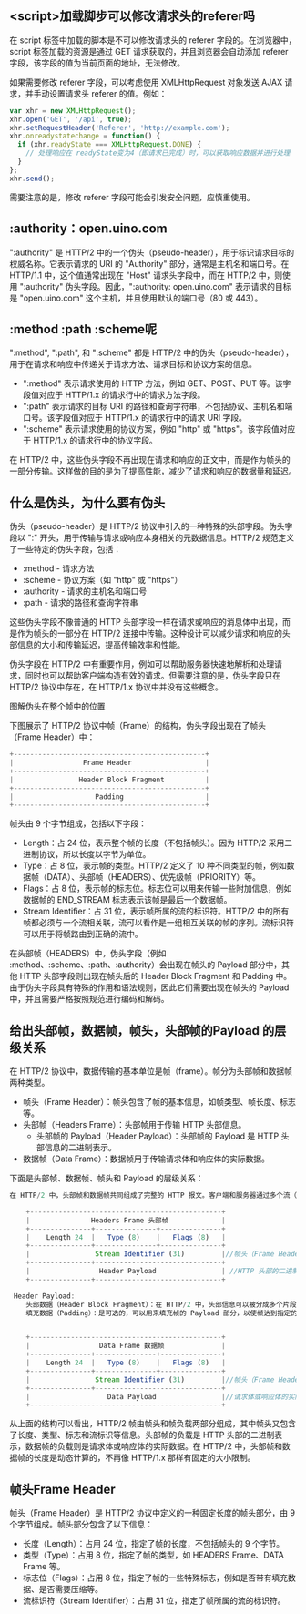 ## \<script>加载脚步可以修改请求头的referer吗

在 script 标签中加载的脚本是不可以修改请求头的 referer 字段的。在浏览器中，script 标签加载的资源是通过 GET 请求获取的，并且浏览器会自动添加 referer 字段，该字段的值为当前页面的地址，无法修改。

如果需要修改 referer 字段，可以考虑使用 XMLHttpRequest 对象发送 AJAX 请求，并手动设置请求头 referer 的值。例如：

```javascript
var xhr = new XMLHttpRequest();
xhr.open('GET', '/api', true);
xhr.setRequestHeader('Referer', 'http://example.com');
xhr.onreadystatechange = function() {
  if (xhr.readyState === XMLHttpRequest.DONE) {
    // 处理响应在 readyState变为4（即请求已完成）时，可以获取响应数据并进行处理
  }
};
xhr.send();

```

需要注意的是，修改 referer 字段可能会引发安全问题，应慎重使用。

## \:authority：open.uino.com

"\:authority" 是 HTTP/2 中的一个伪头（pseudo-header），用于标识请求目标的权威名称。它表示请求的 URI 的 "Authority" 部分，通常是主机名和端口号。在 HTTP/1.1 中，这个值通常出现在 "Host" 请求头字段中，而在 HTTP/2 中，则使用 "\:authority" 伪头字段。因此，"\:authority: open.uino.com" 表示请求的目标是 "open.uino.com" 这个主机，并且使用默认的端口号（80 或 443）。

## \:method \:path \:scheme呢

"\:method", "\:path", 和 "\:scheme" 都是 HTTP/2 中的伪头（pseudo-header），用于在请求和响应中传递关于请求方法、请求目标和协议方案的信息。

*   "\:method" 表示请求使用的 HTTP 方法，例如 GET、POST、PUT 等。该字段值对应于 HTTP/1.x 的请求行中的请求方法字段。
*   "\:path" 表示请求的目标 URI 的路径和查询字符串，不包括协议、主机名和端口号。该字段值对应于 HTTP/1.x 的请求行中的请求 URI 字段。
*   "\:scheme" 表示请求使用的协议方案，例如 "http" 或 "https"。该字段值对应于 HTTP/1.x 的请求行中的协议字段。

在 HTTP/2 中，这些伪头字段不再出现在请求和响应的正文中，而是作为帧头的一部分传输。这样做的目的是为了提高性能，减少了请求和响应的数据量和延迟。

## 什么是伪头，为什么要有伪头

伪头（pseudo-header）是 HTTP/2 协议中引入的一种特殊的头部字段。伪头字段以 ":" 开头，用于传输与请求或响应本身相关的元数据信息。HTTP/2 规范定义了一些特定的伪头字段，包括：

*   \:method - 请求方法
*   \:scheme - 协议方案（如 "http" 或 "https"）
*   \:authority - 请求的主机名和端口号
*   \:path - 请求的路径和查询字符串

这些伪头字段不像普通的 HTTP 头部字段一样在请求或响应的消息体中出现，而是作为帧头的一部分在 HTTP/2 连接中传输。这种设计可以减少请求和响应的头部信息的大小和传输延迟，提高传输效率和性能。

伪头字段在 HTTP/2 中有重要作用，例如可以帮助服务器快速地解析和处理请求，同时也可以帮助客户端构造有效的请求。但需要注意的是，伪头字段只在 HTTP/2 协议中存在，在 HTTP/1.x 协议中并没有这些概念。

图解伪头在整个帧中的位置

下图展示了 HTTP/2 协议中帧（Frame）的结构，伪头字段出现在了帧头（Frame Header）中：

```javascript
+-----------------------------------------------+
|                 Frame Header                  |
+-----------------------------------------------+
|                Header Block Fragment          |
+-----------------------------------------------+
|                    Padding                    |
+-----------------------------------------------+

```

帧头由 9 个字节组成，包括以下字段：

*   Length：占 24 位，表示整个帧的长度（不包括帧头）。因为 HTTP/2 采用二进制协议，所以长度以字节为单位。
*   Type：占 8 位，表示帧的类型。HTTP/2 定义了 10 种不同类型的帧，例如数据帧（DATA）、头部帧（HEADERS）、优先级帧（PRIORITY）等。
*   Flags：占 8 位，表示帧的标志位。标志位可以用来传输一些附加信息，例如数据帧的 END\_STREAM 标志表示该帧是最后一个数据帧。
*   Stream Identifier：占 31 位，表示帧所属的流的标识符。HTTP/2 中的所有帧都必须与一个流相关联，流可以看作是一组相互关联的帧的序列。流标识符可以用于将帧路由到正确的流中。

在头部帧（HEADERS）中，伪头字段（例如 \:method、\:scheme、\:path、\:authority）会出现在帧头的 Payload 部分中，其他 HTTP 头部字段则出现在帧头后的 Header Block Fragment 和 Padding 中。由于伪头字段具有特殊的作用和语法规则，因此它们需要出现在帧头的 Payload 中，并且需要严格按照规范进行编码和解码。

## 给出头部帧，数据帧，帧头，头部帧的Payload 的层级关系

在 HTTP/2 协议中，数据传输的基本单位是帧（frame）。帧分为头部帧和数据帧两种类型。

*   帧头（Frame Header）：帧头包含了帧的基本信息，如帧类型、帧长度、标志等。
*   头部帧（Headers Frame）：头部帧用于传输 HTTP 头部信息。
    *   头部帧的 Payload（Header Payload）：头部帧的 Payload 是 HTTP 头部信息的二进制表示。
*   数据帧（Data Frame）：数据帧用于传输请求体和响应体的实际数据。



下面是头部帧、数据帧、帧头和 Payload 的层级关系：

```javascript
在 HTTP/2 中，头部帧和数据帧共同组成了完整的 HTTP 报文。客户端和服务器通过多个流（Stream）来交换 HTTP 报文，每个流都有一个唯一的标识符，并且可以包含多个头部帧和数据帧。HTTP/2 协议中定义了多种类型的帧，例如优先级帧（PRIORITY Frame）、重置帧（RST_STREAM Frame）等，它们都是为了支持更高效的数据传输而设计的。

    +-----------------------------------------------+
    |               Headers Frame 头部帧             |
    +---------------+---------------+---------------+
    |    Length 24  |   Type (8)    |   Flags (8)   |
    +---------------+---------------+---------------+
    |                Stream Identifier (31)         |//帧头（Frame Header）是 HTTP/2 协议中定义的一种固定长度的帧头部分，由 9 个字节组成，包含了一些关键信息，如帧长度、帧类型、标志位和所属的流标识符等。
    +---------------+-------------------------------+
    |                 Header Payload                | //HTTP 头部的二进制表示, 每个头部帧都包含了 HTTP 报文头部的全部信息
    +---------------+-------------------------------+

 Header Payload:
	头部数据（Header Block Fragment）：在 HTTP/2 中，头部信息可以被分成多个片段（Fragment），每个片段都有自己的长度和标志位。头部数据可能包含 HTTP 报文的普通头部字段、伪头字段和其他自定义的头部字段。
	填充数据（Padding）：是可选的，可以用来填充帧的 Payload 部分，以使帧达到指定的长度。填充数据的长度由帧头的 Padding Length 字段指定。


    +-----------------------------------------------+
    |                 Data Frame 数据帧              |
    +---------------+---------------+---------------+
    |    Length 24  |   Type (8)    |   Flags (8)   |
    +---------------+---------------+---------------+
    |                Stream Identifier (31)         |//帧头（Frame Header）是 HTTP/2 协议中定义的一种固定长度的帧头部分，由 9 个字节组成，包含了一些关键信息，如帧长度、帧类型、标志位和所属的流标识符等。
    +---------------+-------------------------------+
    |                   Data Payload                |//请求体或响应体的实际数据
    +-----------------------------------------------+

```

从上面的结构可以看出，HTTP/2 帧由帧头和帧负载两部分组成，其中帧头又包含了长度、类型、标志和流标识等信息。头部帧的负载是 HTTP 头部的二进制表示，数据帧的负载则是请求体或响应体的实际数据。在 HTTP/2 中，头部帧和数据帧的长度是动态计算的，不再像 HTTP/1.x 那样有固定的大小限制。

## 帧头Frame Header

帧头（Frame Header）是 HTTP/2 协议中定义的一种固定长度的帧头部分，由 9 个字节组成。帧头部分包含了以下信息：

*   长度（Length）：占用 24 位，指定了帧的长度，不包括帧头的 9 个字节。
*   类型（Type）：占用 8 位，指定了帧的类型，如 HEADERS Frame、DATA Frame 等。
*   标志位（Flags）：占用 8 位，指定了帧的一些特殊标志，例如是否带有填充数据、是否需要压缩等。
*   流标识符（Stream Identifier）：占用 31 位，指定了帧所属的流的标识符。

